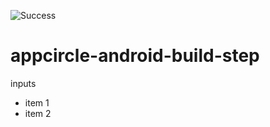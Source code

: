 ![Success](https://github.com/hasretsariyer/appcircle-android-build-step/workflows/appcircle-android-build/badge.svg)

# appcircle-android-build-step


inputs
  - item 1
  - item 2

